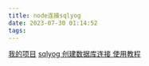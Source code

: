 ```yaml
---
title: node连接sqlyog
date: 2023-07-30 01:14:52
tags:
---
```

[我的项目](https://gitee.com/yaspayne/qmwj)
[sqlyog 创建数据库连接 使用教程](https://www.cnblogs.com/tangbohu2008/p/11177800.html#:~:text=1%E3%80%81%E6%89%93%E5%BC%80%E5%B7%A5%E5%85%B7%EF%BC%8C%E7%82%B9%E5%87%BB%E3%80%90%E6%96%B0%E5%BB%BA%E3%80%91%E8%BE%93%E5%85%A5%E5%90%8D%E7%A7%B0%E3%80%81%E7%94%A8%E6%88%B7%E5%90%8D%EF%BC%9Aroot%EF%BC%8C%E5%AF%86%E7%A0%81%E6%98%AF%E5%AE%89%E8%A3%85%E6%97%B6%E8%87%AA%E5%B7%B1%E8%AE%BE%E7%BD%AE%E7%9A%84%20%28%E4%B8%80%E5%AE%9A%E8%A6%81%E8%AE%B0%E4%BD%8F%E7%9A%84%29%EF%BC%8C%E7%AB%AF%E5%8F%A3%E5%8F%B7%E9%BB%98%E8%AE%A4%E6%98%AF%EF%BC%9A3306%EF%BC%8C%E7%84%B6%E5%90%8E%E7%82%B9%E5%87%BB%E8%BF%9E%E6%8E%A5%E3%80%82,2%E3%80%81%E7%82%B9%E5%87%BB%E8%BF%9E%E6%8E%A5%E6%88%90%E5%8A%9F%E8%BF%9B%E5%85%A5%E5%90%8E%E5%A6%82%E5%9B%BE%E6%89%80%E7%A4%BA%EF%BC%9A%203%E3%80%81%E5%9C%A8%E5%B7%A6%E8%BE%B9%E6%A8%A1%E5%9D%97%EF%BC%8C%E5%8F%B3%E5%87%BB%E9%80%89%E6%8B%A9%E3%80%90%E5%88%9B%E5%BB%BA%E6%95%B0%E6%8D%AE%E5%BA%93%E3%80%91%EF%BC%9A)


